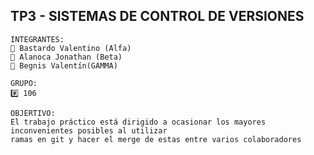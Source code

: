 <h2> TP3 - SISTEMAS DE CONTROL DE VERSIONES</h2>
<div>
  
    INTEGRANTES: 
    🧑 Bastardo Valentino (Alfa)
    🧑 Alanoca Jonathan (Beta)
    🧑 Begnis Valentín(GAMMA)
  
    GRUPO: 
    #️⃣ 106
  
    OBJERTIVO:
    El trabajo práctico está dirigido a ocasionar los mayores inconvenientes posibles al utilizar 
    ramas en git y hacer el merge de estas entre varios colaboradores
  
</div>
